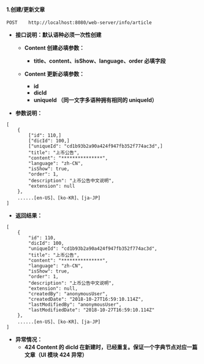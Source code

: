 #### 1.创建/更新文章

```
POST    http://localhost:8080/web-server/info/article
```

* **接口说明：默认语种必须一次性创建**

  * **Content 创建必填参数：**

    * **title、content、isShow、language、order 必填字段**

  * **Content 更新必填参数：**

    * **id**
    * **dicId**
    * **uniqueId （同一文字多语种拥有相同的 uniqueId）**

* **参数说明：**

```
[
    {
        ["id": 110,]
        ["dicId": 100,]
        ["uniqueId": "cd1b93b2a90a424f947fb352f774ac3d",]
        "title": "上币公告",
        "content": "***************",
        "language": "zh-CN",
        "isShow": true,
        "order": 1,
        "description": "上币公告中文说明",
        "extension": null
    },
    ......[en-US]、[ko-KR]、[ja-JP]
]
```

* **返回结果：**

```
[
    {
        "id": 110,
        "dicId": 100,
        "uniqueId": "cd1b93b2a90a424f947fb352f774ac3d",
        "title": "上币公告",
        "content": "***************",
        "language": "zh-CN",
        "isShow": true,
        "order": 1,
        "description": "上币公告中文说明",
        "extension": null,
        "createdBy": "anonymousUser",
        "createdDate": "2018-10-27T16:59:10.114Z",
        "lastModifiedBy": "anonymousUser",
        "lastModifiedDate": "2018-10-27T16:59:10.114Z"
    },
    ......[en-US]、[ko-KR]、[ja-JP]
]
```

* **异常情况：**
  * **424  Content 的 dicId 在新建时，已经重复。保证一个字典节点对应一篇文章（UI 模块 424 异常）**



